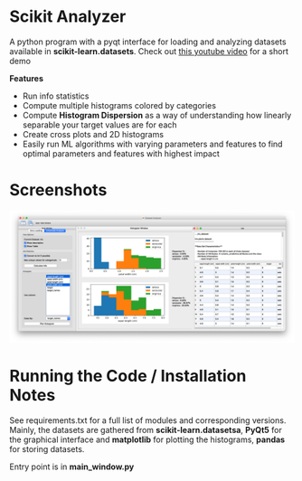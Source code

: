 # Scikit Analyzer
A python program with a pyqt interface for loading and analyzing datasets available in <b>scikit-learn.datasets</b>.
Check out <a href="https://youtu.be/nH0ePeOrICI"> this youtube video</a> for a short demo

<b> Features</b>
<ul> 
  <li>Run info statistics</li>
  <li>Compute multiple histograms colored by categories</li>
  <li>Compute <b>Histogram Dispersion</b> as a way of understanding how linearly separable your target values are for each 
  <li>Create cross plots and 2D histograms</li>
  <li>Easily run ML algorithms with varying parameters and features to find optimal parameters and features with highest      impact </li>
</ul>
  
  

# Screenshots
<img src="Screen Shot 1.png"> </img>


# Running the Code / Installation Notes 

See requirements.txt for a full list of modules and corresponding versions. 
Mainly, the datasets are gathered from <b>scikit-learn.datasetsa</b>, <b>PyQt5</b> for the graphical interface and <b>matplotlib</b> for plotting the histograms, 
<b>pandas</b> for storing datasets.
<p>
Entry point is in <b>main_window.py</b>

